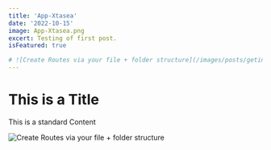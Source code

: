 ```yaml
---
title: 'App-Xtasea'
date: '2022-10-15'
image: App-Xtasea.png
excert: Testing of first post.
isFeatured: true

# ![Create Routes via your file + folder structure](/images/posts/geting-started/getting-started-nextjs.png)
---
```

# This is a Title
This is a standard Content

![Create Routes via your file + folder structure](App-Xtasea.png)